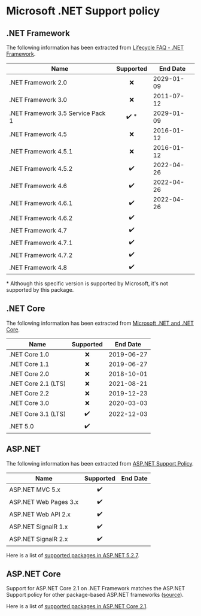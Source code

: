 # Microsoft .NET Support policy

## .NET Framework

The following information has been extracted from [Lifecycle FAQ - .NET Framework](https://docs.microsoft.com/en-US/lifecycle/faq/dotnet-framework).

| Name                              | Supported            | End Date   |
| --------------------------------- | :------------------: | ---------- |
| .NET Framework 2.0                | :x:                  | 2029-01-09 |
| .NET Framework 3.0                | :x:                  | 2011-07-12 |
| .NET Framework 3.5 Service Pack 1 | :heavy_check_mark: * | 2029-01-09 |
| .NET Framework 4.5                | :x:                  | 2016-01-12 |
| .NET Framework 4.5.1              | :x:                  | 2016-01-12 |
| .NET Framework 4.5.2              | :heavy_check_mark:   | 2022-04-26 |
| .NET Framework 4.6                | :heavy_check_mark:   | 2022-04-26 |
| .NET Framework 4.6.1              | :heavy_check_mark:   | 2022-04-26 |
| .NET Framework 4.6.2              | :heavy_check_mark:   |            |
| .NET Framework 4.7                | :heavy_check_mark:   |            |
| .NET Framework 4.7.1              | :heavy_check_mark:   |            |
| .NET Framework 4.7.2              | :heavy_check_mark:   |            |
| .NET Framework 4.8                | :heavy_check_mark:   |            |

\* Although this specific version is supported by Microsoft, it's not supported by this package.

## .NET Core

The following information has been extracted from [Microsoft .NET and .NET Core](https://docs.microsoft.com/en-us/lifecycle/products/microsoft-net-and-net-core).

| Name                  | Supported          | End Date   |
| --------------------- | :----------------: | ---------- |
| .NET Core 1.0         | :x:                | 2019-06-27 |
| .NET Core 1.1         | :x:                | 2019-06-27 |
| .NET Core 2.0         | :x:                | 2018-10-01 |
| .NET Core 2.1 (LTS)   | :x:                | 2021-08-21 |
| .NET Core 2.2	        | :x:                | 2019-12-23 |
| .NET Core 3.0         | :x:                | 2020-03-03 |
| .NET Core 3.1 (LTS)   | :heavy_check_mark: | 2022-12-03 |
| .NET 5.0              | :heavy_check_mark: |            |

## ASP.NET

The following information has been extracted from [ASP.NET Support Policy](https://dotnet.microsoft.com/platform/support/policy/aspnet).

| Name                  | Supported          | End Date |
| --------------------- | :----------------: | -------- |
| ASP.NET MVC 5.x       | :heavy_check_mark: |          |
| ASP.NET Web Pages 3.x | :heavy_check_mark: |          |
| ASP.NET Web API 2.x   | :heavy_check_mark: |          |
| ASP.NET SignalR 1.x   | :heavy_check_mark: |          |
| ASP.NET SignalR 2.x   | :heavy_check_mark: |          |

Here is a list of [supported packages in ASP.NET 5.2.7](https://dotnet.microsoft.com/platform/support/policy/aspnetcore-2.1).

## ASP.NET Core

Support for ASP.NET Core 2.1 on .NET Framework matches the ASP.NET Support policy for other package-based ASP.NET frameworks ([source](https://dotnet.microsoft.com/platform/support/policy/dotnet-core)).

Here is a list of [supported packages in ASP.NET Core 2.1](https://dotnet.microsoft.com/platform/support/policy/aspnetcore-2.1).
